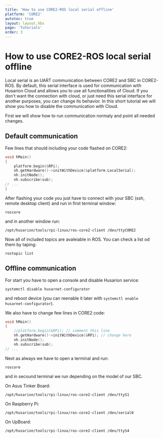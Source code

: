 ```yaml
---
title: 'How to use CORE2-ROS local serial offline'
platform: 'CORE2'
autotoc: true
layout: layout.hbs
page: 'Tutorials'
order: 3
---
```


# How to use CORE2-ROS local serial offline #

Local serial is an UART communication between CORE2 and SBC in CORE2-ROS. By default, this serial interface is used for communication with Husarion Cloud and allows you to use all functionalities of Cloud. If you don't want the connection with cloud, or just need this serial interface for another purposes, you can change its behavior. In this short tutorial we will show you how to disable the communication with Cloud.

First we will show how to run communication normaly and point all needed changes.

## Default communication ##

Few lines that should including your code flashed on CORE2:

```cpp
void hMain()
{
    platform.begin(&RPi);
    nh.getHardware()->initWithDevice(&platform.LocalSerial);
    nh.initNode();
    nh.subscribe(sub);
// ...
}
```

After flashing your code you just have to connect with your SBC (ssh, remote desktop client) and run in first terminal window: 
```
roscore
```
and in another window run:
```
/opt/husarion/tools/rpi-linux/ros-core2-client /dev/ttyCORE2
```

Now all of included topics are avaleiable in ROS. You can check a list od them by taping:
```
rostopic list
```

## Offline communication ##

For start you have to open a console and disable Husarion service:
```
systemctl disable husarnet-configurator
```
and reboot device (you can reenable it later with `systemctl enable husarnet-configurator`).

We also have to change few lines in CORE2 code:

```cpp
void hMain()
{
    //platform.begin(&RPi); // comment this line
    nh.getHardware()->initWithDevice(&RPi); // change here
    nh.initNode();
    nh.subscribe(sub);
// ...
```

Next as always we have to open a terminal and run:
```
roscore
```
and in secound terminal we run depending on the model of our SBC.

On Asus Tinker Board:
```
/opt/husarion/tools/rpi-linux/ros-core2-client /dev/ttyS1
```
On Raspberry Pi:
```
/opt/husarion/tools/rpi-linux/ros-core2-client /dev/serial0
```
On UpBoard:
```
/opt/husarion/tools/rpi-linux/ros-core2-client /dev/ttyS4
```


